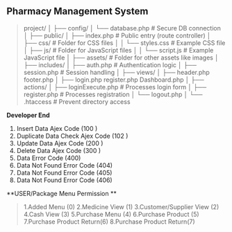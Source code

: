 ## **Pharmacy Management System**

> project/
│
├── config/
│   └── database.php        # Secure DB connection
│
├── public/
│   ├── index.php           # Public entry (route controller)
│   ├── css/                # Folder for CSS files
│   │   └── styles.css      # Example CSS file
│   ├── js/                 # Folder for JavaScript files
│   │   └── script.js       # Example JavaScript file
│   ├── assets/             # Folder for other assets like images
│
├── includes/
│   ├── auth.php            # Authentication logic
│   ├── session.php         # Session handling
│
├── views/
│   ├── header.php footer.php
│   ├── login.php register.php Dashboard.php
│
├── actions/
│   ├── loginExecute.php           # Processes login form
│   ├── register.php        # Processes registration
│   └── logout.php
│
└── .htaccess               # Prevent directory access


**Developer End**
 1. Insert Data Ajex Code (100 )
 2. Duplicate Data Check Ajex Code (102 )
 3. Update Data  Ajex Code (200 )
 4. Delete Data  Ajex Code (300 )
 5. Data Error Code (400) 
 6. Data Not Found Error Code (404)
 7. Data Not Found Error Code (405)
 8. Data Not Found Error Code (406)

**USER/Package Menu Permission **
> 	1.Added Menu  (0)
> 	2.Medicine View (1)
> 	3.Customer/Supplier View (2)
> 	4.Cash View (3)
> 	5.Purchase Menu (4)
> 	6.Purchase Product (5)
> 	7.Purchase Product  Return(6)
> 	8.Purchase Product  Return(7)
